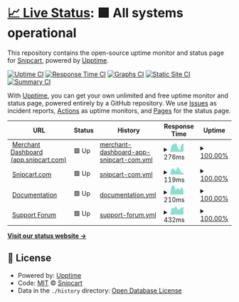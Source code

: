 # [📈 Live Status](https://snipcart.github.io/status-page): <!--live status--> **🟩 All systems operational**

This repository contains the open-source uptime monitor and status page for [Snipcart](https://snipcart.com/), powered by [Upptime](https://github.com/upptime/upptime).

[![Uptime CI](https://github.com/snipcart/status-page/workflows/Uptime%20CI/badge.svg)](https://github.com/snipcart/status-page/actions?query=workflow%3A%22Uptime+CI%22)
[![Response Time CI](https://github.com/snipcart/status-page/workflows/Response%20Time%20CI/badge.svg)](https://github.com/snipcart/status-page/actions?query=workflow%3A%22Response+Time+CI%22)
[![Graphs CI](https://github.com/snipcart/status-page/workflows/Graphs%20CI/badge.svg)](https://github.com/snipcart/status-page/actions?query=workflow%3A%22Graphs+CI%22)
[![Static Site CI](https://github.com/snipcart/status-page/workflows/Static%20Site%20CI/badge.svg)](https://github.com/snipcart/status-page/actions?query=workflow%3A%22Static+Site+CI%22)
[![Summary CI](https://github.com/snipcart/status-page/workflows/Summary%20CI/badge.svg)](https://github.com/snipcart/status-page/actions?query=workflow%3A%22Summary+CI%22)

With [Upptime](https://upptime.js.org), you can get your own unlimited and free uptime monitor and status page, powered entirely by a GitHub repository. We use [Issues](https://github.com/snipcart/status-page/issues) as incident reports, [Actions](https://github.com/snipcart/status-page/actions) as uptime monitors, and [Pages](https://snipcart.github.io/status-page) for the status page.

<!--start: status pages-->
<!-- This summary is generated by Upptime (https://github.com/upptime/upptime) -->
<!-- Do not edit this manually, your changes will be overwritten -->
<!-- prettier-ignore -->
| URL | Status | History | Response Time | Uptime |
| --- | ------ | ------- | ------------- | ------ |
| <img alt="" src="https://icons.duckduckgo.com/ip3/app.snipcart.com.ico" height="13"> [Merchant Dashboard (app.snipcart.com)](https://app.snipcart.com/) | 🟩 Up | [merchant-dashboard-app-snipcart-com.yml](https://github.com/snipcart/status/commits/HEAD/history/merchant-dashboard-app-snipcart-com.yml) | <details><summary><img alt="Response time graph" src="./graphs/merchant-dashboard-app-snipcart-com/response-time-week.png" height="20"> 276ms</summary><br><a href="https://status.snipcart.com/history/merchant-dashboard-app-snipcart-com"><img alt="Response time 320" src="https://img.shields.io/endpoint?url=https%3A%2F%2Fraw.githubusercontent.com%2Fsnipcart%2Fstatus%2FHEAD%2Fapi%2Fmerchant-dashboard-app-snipcart-com%2Fresponse-time.json"></a><br><a href="https://status.snipcart.com/history/merchant-dashboard-app-snipcart-com"><img alt="24-hour response time 357" src="https://img.shields.io/endpoint?url=https%3A%2F%2Fraw.githubusercontent.com%2Fsnipcart%2Fstatus%2FHEAD%2Fapi%2Fmerchant-dashboard-app-snipcart-com%2Fresponse-time-day.json"></a><br><a href="https://status.snipcart.com/history/merchant-dashboard-app-snipcart-com"><img alt="7-day response time 276" src="https://img.shields.io/endpoint?url=https%3A%2F%2Fraw.githubusercontent.com%2Fsnipcart%2Fstatus%2FHEAD%2Fapi%2Fmerchant-dashboard-app-snipcart-com%2Fresponse-time-week.json"></a><br><a href="https://status.snipcart.com/history/merchant-dashboard-app-snipcart-com"><img alt="30-day response time 308" src="https://img.shields.io/endpoint?url=https%3A%2F%2Fraw.githubusercontent.com%2Fsnipcart%2Fstatus%2FHEAD%2Fapi%2Fmerchant-dashboard-app-snipcart-com%2Fresponse-time-month.json"></a><br><a href="https://status.snipcart.com/history/merchant-dashboard-app-snipcart-com"><img alt="1-year response time 249" src="https://img.shields.io/endpoint?url=https%3A%2F%2Fraw.githubusercontent.com%2Fsnipcart%2Fstatus%2FHEAD%2Fapi%2Fmerchant-dashboard-app-snipcart-com%2Fresponse-time-year.json"></a></details> | <details><summary><a href="https://status.snipcart.com/history/merchant-dashboard-app-snipcart-com">100.00%</a></summary><a href="https://status.snipcart.com/history/merchant-dashboard-app-snipcart-com"><img alt="All-time uptime 99.99%" src="https://img.shields.io/endpoint?url=https%3A%2F%2Fraw.githubusercontent.com%2Fsnipcart%2Fstatus%2FHEAD%2Fapi%2Fmerchant-dashboard-app-snipcart-com%2Fuptime.json"></a><br><a href="https://status.snipcart.com/history/merchant-dashboard-app-snipcart-com"><img alt="24-hour uptime 100.00%" src="https://img.shields.io/endpoint?url=https%3A%2F%2Fraw.githubusercontent.com%2Fsnipcart%2Fstatus%2FHEAD%2Fapi%2Fmerchant-dashboard-app-snipcart-com%2Fuptime-day.json"></a><br><a href="https://status.snipcart.com/history/merchant-dashboard-app-snipcart-com"><img alt="7-day uptime 100.00%" src="https://img.shields.io/endpoint?url=https%3A%2F%2Fraw.githubusercontent.com%2Fsnipcart%2Fstatus%2FHEAD%2Fapi%2Fmerchant-dashboard-app-snipcart-com%2Fuptime-week.json"></a><br><a href="https://status.snipcart.com/history/merchant-dashboard-app-snipcart-com"><img alt="30-day uptime 100.00%" src="https://img.shields.io/endpoint?url=https%3A%2F%2Fraw.githubusercontent.com%2Fsnipcart%2Fstatus%2FHEAD%2Fapi%2Fmerchant-dashboard-app-snipcart-com%2Fuptime-month.json"></a><br><a href="https://status.snipcart.com/history/merchant-dashboard-app-snipcart-com"><img alt="1-year uptime 100.00%" src="https://img.shields.io/endpoint?url=https%3A%2F%2Fraw.githubusercontent.com%2Fsnipcart%2Fstatus%2FHEAD%2Fapi%2Fmerchant-dashboard-app-snipcart-com%2Fuptime-year.json"></a></details>
| <img alt="" src="https://icons.duckduckgo.com/ip3/snipcart.com.ico" height="13"> [Snipcart.com](https://snipcart.com/) | 🟩 Up | [snipcart-com.yml](https://github.com/snipcart/status/commits/HEAD/history/snipcart-com.yml) | <details><summary><img alt="Response time graph" src="./graphs/snipcart-com/response-time-week.png" height="20"> 119ms</summary><br><a href="https://status.snipcart.com/history/snipcart-com"><img alt="Response time 131" src="https://img.shields.io/endpoint?url=https%3A%2F%2Fraw.githubusercontent.com%2Fsnipcart%2Fstatus%2FHEAD%2Fapi%2Fsnipcart-com%2Fresponse-time.json"></a><br><a href="https://status.snipcart.com/history/snipcart-com"><img alt="24-hour response time 44" src="https://img.shields.io/endpoint?url=https%3A%2F%2Fraw.githubusercontent.com%2Fsnipcart%2Fstatus%2FHEAD%2Fapi%2Fsnipcart-com%2Fresponse-time-day.json"></a><br><a href="https://status.snipcart.com/history/snipcart-com"><img alt="7-day response time 119" src="https://img.shields.io/endpoint?url=https%3A%2F%2Fraw.githubusercontent.com%2Fsnipcart%2Fstatus%2FHEAD%2Fapi%2Fsnipcart-com%2Fresponse-time-week.json"></a><br><a href="https://status.snipcart.com/history/snipcart-com"><img alt="30-day response time 122" src="https://img.shields.io/endpoint?url=https%3A%2F%2Fraw.githubusercontent.com%2Fsnipcart%2Fstatus%2FHEAD%2Fapi%2Fsnipcart-com%2Fresponse-time-month.json"></a><br><a href="https://status.snipcart.com/history/snipcart-com"><img alt="1-year response time 128" src="https://img.shields.io/endpoint?url=https%3A%2F%2Fraw.githubusercontent.com%2Fsnipcart%2Fstatus%2FHEAD%2Fapi%2Fsnipcart-com%2Fresponse-time-year.json"></a></details> | <details><summary><a href="https://status.snipcart.com/history/snipcart-com">100.00%</a></summary><a href="https://status.snipcart.com/history/snipcart-com"><img alt="All-time uptime 99.94%" src="https://img.shields.io/endpoint?url=https%3A%2F%2Fraw.githubusercontent.com%2Fsnipcart%2Fstatus%2FHEAD%2Fapi%2Fsnipcart-com%2Fuptime.json"></a><br><a href="https://status.snipcart.com/history/snipcart-com"><img alt="24-hour uptime 100.00%" src="https://img.shields.io/endpoint?url=https%3A%2F%2Fraw.githubusercontent.com%2Fsnipcart%2Fstatus%2FHEAD%2Fapi%2Fsnipcart-com%2Fuptime-day.json"></a><br><a href="https://status.snipcart.com/history/snipcart-com"><img alt="7-day uptime 100.00%" src="https://img.shields.io/endpoint?url=https%3A%2F%2Fraw.githubusercontent.com%2Fsnipcart%2Fstatus%2FHEAD%2Fapi%2Fsnipcart-com%2Fuptime-week.json"></a><br><a href="https://status.snipcart.com/history/snipcart-com"><img alt="30-day uptime 100.00%" src="https://img.shields.io/endpoint?url=https%3A%2F%2Fraw.githubusercontent.com%2Fsnipcart%2Fstatus%2FHEAD%2Fapi%2Fsnipcart-com%2Fuptime-month.json"></a><br><a href="https://status.snipcart.com/history/snipcart-com"><img alt="1-year uptime 99.90%" src="https://img.shields.io/endpoint?url=https%3A%2F%2Fraw.githubusercontent.com%2Fsnipcart%2Fstatus%2FHEAD%2Fapi%2Fsnipcart-com%2Fuptime-year.json"></a></details>
| <img alt="" src="https://icons.duckduckgo.com/ip3/docs.snipcart.com.ico" height="13"> [Documentation](https://docs.snipcart.com/) | 🟩 Up | [documentation.yml](https://github.com/snipcart/status/commits/HEAD/history/documentation.yml) | <details><summary><img alt="Response time graph" src="./graphs/documentation/response-time-week.png" height="20"> 210ms</summary><br><a href="https://status.snipcart.com/history/documentation"><img alt="Response time 264" src="https://img.shields.io/endpoint?url=https%3A%2F%2Fraw.githubusercontent.com%2Fsnipcart%2Fstatus%2FHEAD%2Fapi%2Fdocumentation%2Fresponse-time.json"></a><br><a href="https://status.snipcart.com/history/documentation"><img alt="24-hour response time 129" src="https://img.shields.io/endpoint?url=https%3A%2F%2Fraw.githubusercontent.com%2Fsnipcart%2Fstatus%2FHEAD%2Fapi%2Fdocumentation%2Fresponse-time-day.json"></a><br><a href="https://status.snipcart.com/history/documentation"><img alt="7-day response time 210" src="https://img.shields.io/endpoint?url=https%3A%2F%2Fraw.githubusercontent.com%2Fsnipcart%2Fstatus%2FHEAD%2Fapi%2Fdocumentation%2Fresponse-time-week.json"></a><br><a href="https://status.snipcart.com/history/documentation"><img alt="30-day response time 193" src="https://img.shields.io/endpoint?url=https%3A%2F%2Fraw.githubusercontent.com%2Fsnipcart%2Fstatus%2FHEAD%2Fapi%2Fdocumentation%2Fresponse-time-month.json"></a><br><a href="https://status.snipcart.com/history/documentation"><img alt="1-year response time 243" src="https://img.shields.io/endpoint?url=https%3A%2F%2Fraw.githubusercontent.com%2Fsnipcart%2Fstatus%2FHEAD%2Fapi%2Fdocumentation%2Fresponse-time-year.json"></a></details> | <details><summary><a href="https://status.snipcart.com/history/documentation">100.00%</a></summary><a href="https://status.snipcart.com/history/documentation"><img alt="All-time uptime 100.00%" src="https://img.shields.io/endpoint?url=https%3A%2F%2Fraw.githubusercontent.com%2Fsnipcart%2Fstatus%2FHEAD%2Fapi%2Fdocumentation%2Fuptime.json"></a><br><a href="https://status.snipcart.com/history/documentation"><img alt="24-hour uptime 100.00%" src="https://img.shields.io/endpoint?url=https%3A%2F%2Fraw.githubusercontent.com%2Fsnipcart%2Fstatus%2FHEAD%2Fapi%2Fdocumentation%2Fuptime-day.json"></a><br><a href="https://status.snipcart.com/history/documentation"><img alt="7-day uptime 100.00%" src="https://img.shields.io/endpoint?url=https%3A%2F%2Fraw.githubusercontent.com%2Fsnipcart%2Fstatus%2FHEAD%2Fapi%2Fdocumentation%2Fuptime-week.json"></a><br><a href="https://status.snipcart.com/history/documentation"><img alt="30-day uptime 100.00%" src="https://img.shields.io/endpoint?url=https%3A%2F%2Fraw.githubusercontent.com%2Fsnipcart%2Fstatus%2FHEAD%2Fapi%2Fdocumentation%2Fuptime-month.json"></a><br><a href="https://status.snipcart.com/history/documentation"><img alt="1-year uptime 100.00%" src="https://img.shields.io/endpoint?url=https%3A%2F%2Fraw.githubusercontent.com%2Fsnipcart%2Fstatus%2FHEAD%2Fapi%2Fdocumentation%2Fuptime-year.json"></a></details>
| <img alt="" src="https://icons.duckduckgo.com/ip3/support.snipcart.com.ico" height="13"> [Support Forum](https://support.snipcart.com/) | 🟩 Up | [support-forum.yml](https://github.com/snipcart/status/commits/HEAD/history/support-forum.yml) | <details><summary><img alt="Response time graph" src="./graphs/support-forum/response-time-week.png" height="20"> 432ms</summary><br><a href="https://status.snipcart.com/history/support-forum"><img alt="Response time 352" src="https://img.shields.io/endpoint?url=https%3A%2F%2Fraw.githubusercontent.com%2Fsnipcart%2Fstatus%2FHEAD%2Fapi%2Fsupport-forum%2Fresponse-time.json"></a><br><a href="https://status.snipcart.com/history/support-forum"><img alt="24-hour response time 489" src="https://img.shields.io/endpoint?url=https%3A%2F%2Fraw.githubusercontent.com%2Fsnipcart%2Fstatus%2FHEAD%2Fapi%2Fsupport-forum%2Fresponse-time-day.json"></a><br><a href="https://status.snipcart.com/history/support-forum"><img alt="7-day response time 432" src="https://img.shields.io/endpoint?url=https%3A%2F%2Fraw.githubusercontent.com%2Fsnipcart%2Fstatus%2FHEAD%2Fapi%2Fsupport-forum%2Fresponse-time-week.json"></a><br><a href="https://status.snipcart.com/history/support-forum"><img alt="30-day response time 374" src="https://img.shields.io/endpoint?url=https%3A%2F%2Fraw.githubusercontent.com%2Fsnipcart%2Fstatus%2FHEAD%2Fapi%2Fsupport-forum%2Fresponse-time-month.json"></a><br><a href="https://status.snipcart.com/history/support-forum"><img alt="1-year response time 354" src="https://img.shields.io/endpoint?url=https%3A%2F%2Fraw.githubusercontent.com%2Fsnipcart%2Fstatus%2FHEAD%2Fapi%2Fsupport-forum%2Fresponse-time-year.json"></a></details> | <details><summary><a href="https://status.snipcart.com/history/support-forum">100.00%</a></summary><a href="https://status.snipcart.com/history/support-forum"><img alt="All-time uptime 99.99%" src="https://img.shields.io/endpoint?url=https%3A%2F%2Fraw.githubusercontent.com%2Fsnipcart%2Fstatus%2FHEAD%2Fapi%2Fsupport-forum%2Fuptime.json"></a><br><a href="https://status.snipcart.com/history/support-forum"><img alt="24-hour uptime 100.00%" src="https://img.shields.io/endpoint?url=https%3A%2F%2Fraw.githubusercontent.com%2Fsnipcart%2Fstatus%2FHEAD%2Fapi%2Fsupport-forum%2Fuptime-day.json"></a><br><a href="https://status.snipcart.com/history/support-forum"><img alt="7-day uptime 100.00%" src="https://img.shields.io/endpoint?url=https%3A%2F%2Fraw.githubusercontent.com%2Fsnipcart%2Fstatus%2FHEAD%2Fapi%2Fsupport-forum%2Fuptime-week.json"></a><br><a href="https://status.snipcart.com/history/support-forum"><img alt="30-day uptime 100.00%" src="https://img.shields.io/endpoint?url=https%3A%2F%2Fraw.githubusercontent.com%2Fsnipcart%2Fstatus%2FHEAD%2Fapi%2Fsupport-forum%2Fuptime-month.json"></a><br><a href="https://status.snipcart.com/history/support-forum"><img alt="1-year uptime 100.00%" src="https://img.shields.io/endpoint?url=https%3A%2F%2Fraw.githubusercontent.com%2Fsnipcart%2Fstatus%2FHEAD%2Fapi%2Fsupport-forum%2Fuptime-year.json"></a></details>

<!--end: status pages-->

[**Visit our status website →**](https://status.snipcart.com/)

## 📄 License

- Powered by: [Upptime](https://github.com/upptime/upptime)
- Code: [MIT](./LICENSE) © [Snipcart](https://snipcart.com/)
- Data in the `./history` directory: [Open Database License](https://opendatacommons.org/licenses/odbl/1-0/)
